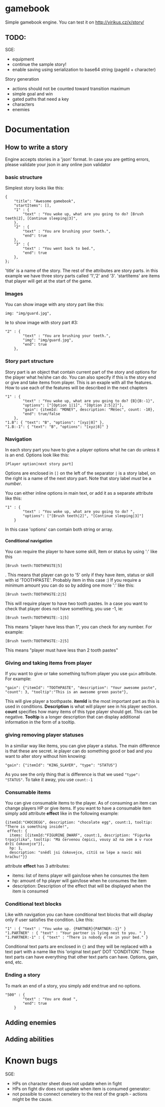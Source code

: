 # gamebook
Simple gamebook engine.
You can test it on http://yirikus.cz/x/story/

## TODO:
SGE:
* equipment
* continue the sample story!
* enable saving using serialization to base64 string (pageId + character)

Story generation
* actions should not be counted toward transition maximum
* simple goal and win
* gated paths that need a key
* characters
* enemies

# Documentation

## How to write a story
Engine accepts stories in a 'json' format. 
In case you are getting errors, please validate your json in any online json validator

### basic structure
Simplest story looks like this:
```
{
    "title": "Awesome gamebook",
    "startItems": [], 
    "1" : {
        "text" : "You woke up, what are you going to do? [Brush teeth|2], [Continue sleeping|3]",
    },
    "2" : {
        "text" : "You are brushing your teeth.",
        "end": true
    },
    "3" : {
        "text" : "You went back to bed.",
        "end": true
    },
};
```
'title' is a name of the story.
The rest of the attributes are story parts. in this example we have three story parts called '1','2' and '3'. 
'startItems' are items that player will get at the start of the game.

### Images
You can show image with any story part like this:
```
img: "img/guard.jpg",
```
Ie to show image with story part #3:
```
"2" : {
        "text" : "You are brushing your teeth.",
        "img": "img/guard.jpg",
        "end": true
    },
```

### Story part structure
Story part is an object that contain current part of the story and options for the player what he/she can do. 
You can also specify if this is the story end or give and take items from player.
This is an exaple with all the features. How to use each of the features will be described in the next chapters
```
"1" : {
        "text" : "You woke up, what are you going to do? {B}{B:-1}",
        "options": ["[Option 1|1]", "[Option 2:5|2]"],
        "gain": {itemId: "MONEY", description: "Měšec", count: -10},
        "end": true/false
    },
"1.B": { "text": "B", "options": "[xyz|8]" },
"1.B:-1": { "text": "B", "options": "[xyz|8]" }
```

### Navigation
In each story part you have to give a player options what he can do unless it is an end. Options look like this: 
```
[Player option|next story part]
```
Options are enclosed in `[]` on the left of the separator `|` is a story label, on the right is a name of the
 next story part. Note that story label *must* be a *number*. 

You can either inline options in main text, or add it as a separate attribute like this:
```
"1" : {
        "text" : "You woke up, what are you going to do? ",
        "options": ["[Brush teeth|2]", "[Continue sleeping|3]"]
    }
```
In this case 'options' can contain both string or array.

#### Conditional navigation
You can require the player to have some skill, item or status by using ':' like this 
```
[Brush teeth:TOOTHPASTE|5]
```
. This means that player can go to '5' only if they have item, status or skill with id 'TOOTHPASTE'. Probably item in this case :)
If you require a minimum amount you can do so by adding one more ':' like this:
```
[Brush teeth:TOOTHPASTE:2|5]
```
This will require player to have two tooth pastes. 
In a case you want to check that player does not have something, you use -1, ie:
```
[Brush teeth:TOOTHPASTE:-1|5]
```
This means "player have less than 1", you can check for any number. For example:
```
[Brush teeth:TOOTHPASTE:-2|5]
```
This means "player must have less than 2 tooth pastes"

### Giving and taking items from player
If you want to give or take something to/from player you use `gain` attribute. For example:
```
"gain": {"itemId": "TOOTHPASTE", "description": "Your awesome paste", "count": 3, "tooltip":"This is an awesome green paste"},
```
This will give player a toothpaste. **itemId** is the most important part as this is used in conditions. **Description** is what will player see in his player section. **count** specifies how many items of this type player should get. This can be negative. **Tooltip** is a longer description that can display additional information in the form of a tooltip.

### giving removing player statuses
In a similiar way like items, you can give player a status. The main difference is that these are secret. ie player can do something good or bad and you want to alter story without him knowing:
```
"gain": {"itemId": "KING_SLAYER", "type": "STATUS"}
```
As you see the only thing that is difference is that we used `"type": "STATUS"`.
To take it away, you use `count:-1`

### Consumable items
You can give consumable items to the player. As of consuming an item can change players HP or give items. If you want to have a consumable item simply add attribute **effect** like in the following example:
```
{itemId:"CHOCOEGG", description: "chocolate egg", count:1, tooltip: "There is something inside!",
 effect: {
  items: [{itemId:"FIGURINE_DWARF", count:1, description: "Figurka trpajzlika", tooltip: "Má červenou čepici, vousy až na zem a v ruce drží čokovejce"}],
  hp: 1,
  description: "snědl jsi čokovejce, cítíš se lépe a navíc máš hračku!"}}
```
attribute **effect** has 3 attributes:
* items: list of items player will gain/lose when he consumes the item
* hp: amount of hp player will gain/lose when he consumes the item
* description: Description of the effect that will be displayed when the item is consumed

### Conditional text blocks
Like with navigation you can have conditional text blocks that will display only if user satisfies the condition. Like this:
```
"1" : { "text" : "You woke up. {PARTNER}{PARTNER:-1}" }
"1.PARTNER" : { "text" : "Your partner is lying next to you. " }
"1.PARTNER:-1" : { "text" : "There is nobody else in your bed." }
```
Conditional text parts are enclosed in `{}` and they will be replaced with a text part with a name like this 'original text part' DOT 'CONDITION'. These text parts can have everything that other text parts can have. Options, gain, end, etc.

### Ending a story
To mark an end of a story, you simply add end:true and no options.
```
"500" : {
        "text" : "You are dead ",
        "end": true
    }
```

## Adding enemies
## Adding abilities

# Known bugs
SGE:
* HPs on character sheet does not update when in fight
* HPs on fight div does not update when item is consumed 
generator:
* not possible to connect cemetery to the rest of the graph - actions might be the cause.